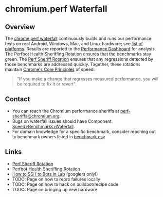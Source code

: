 # chromium.perf Waterfall

## Overview

The [chrome.perf waterfall](https://ci.chromium.org/p/chrome/g/chrome.perf/console)
continuously builds and runs our performance tests on real Android, Windows,
Mac, and Linux hardware; see [list of platforms](perf_lab_platforms.md).
Results are reported to the
[Performance Dashboard](https://chromeperf.appspot.com/) for analysis. The
[Perfbot Health Sheriffing Rotation](bot_health_sheriffing/main.md) ensures that the benchmarks stay green. The [Perf Sheriff Rotation](perf_regression_sheriffing.md) ensures that any regressions detected by those benchmarks are addressed quickly. Together, these rotations maintain
[Chrome's Core Principles](https://www.chromium.org/developers/core-principles)
of speed:

> "If you make a change that regresses measured performance, you will be
> required to fix it or revert".

## Contact

  * You can reach the Chromium performance sheriffs at perf-sheriffs@chromium.org.
  * Bugs on waterfall issues should have Component:
    [Speed>Benchmarks>Waterfall](https://bugs.chromium.org/p/chromium/issues/list?can=2&q=component%3ASpeed%3EBenchmarks%3EWaterfall+&colspec=ID+Pri+M+Stars+ReleaseBlock+Component+Status+Owner+Summary+OS+Modified&x=m&y=releaseblock&cells=ids).
  * For domain knowledge for a specific benchmark, consider reaching out to
    benchmark owners listed in
    [benchmark.csv](https://docs.google.com/spreadsheets/d/1xaAo0_SU3iDfGdqDJZX_jRV0QtkufwHUKH3kQKF3YQs/edit#gid=0)

## Links

  * [Perf Sheriff Rotation](perf_regression_sheriffing.md)
  * [Perfbot Health Sheriffing Rotation](bot_health_sheriffing/main.md)
  * [How to SSH to Bots in Lab](https://chrome-internal.googlesource.com/infra/infra_internal/+/master/doc/ssh.md)
    (googlers only!)
  * TODO: Page on how to repro failures locally
  * TODO: Page on how to hack on buildbot/recipe code
  * TODO: Page on bringing up new hardware
